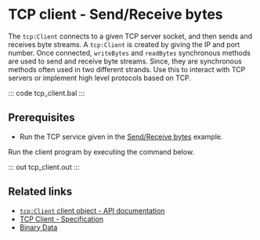 # TCP client - Send/Receive bytes

The `tcp:Client` connects to a given TCP server socket, and then sends and receives byte streams. A `tcp:Client` is created by giving the IP and port number. Once connected, `writeBytes` and `readBytes` synchronous methods are used to send and receive byte streams. Since, they are synchronous methods often used in two different strands. Use this to interact with TCP servers or implement high level protocols based on TCP.

::: code tcp_client.bal :::

## Prerequisites
- Run the TCP service given in the [Send/Receive bytes](/learn/by-example/tcp-listener/) example.

Run the client program by executing the command below.

::: out tcp_client.out :::

## Related links
- [`tcp:Client` client object - API documentation](https://lib.ballerina.io/ballerina/tcp/latest#Client)
- [TCP Client - Specification](/spec/tcp/#4-client)
- [Binary Data](/learn/by-example/binary-data/)
